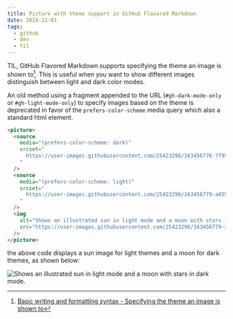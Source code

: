```yaml
---
title: Picture with theme support in GitHub Flavored Markdown
date: 2024-12-01
tags:
  - github
  - dev
  - til
---
```


TIL, GitHub Flavored Markdown supports specifying the theme an image is shown to[^themed-picture]. This is useful when you want to show different images distinguish between light and dark color modes.

An old method using a fragment appended to the URL (`#gh-dark-mode-only` or `#gh-light-mode-only`) to specify images based on the theme is deprecated in favor of the `prefers-color-scheme` media query which also a standard html element.

```html
<picture>
  <source
    media="(prefers-color-scheme: dark)"
    srcset="
      https://user-images.githubusercontent.com/25423296/163456776-7f95b81a-f1ed-45f7-b7ab-8fa810d529fa.png
    "
  />
  <source
    media="(prefers-color-scheme: light)"
    srcset="
      https://user-images.githubusercontent.com/25423296/163456779-a8556205-d0a5-45e2-ac17-42d089e3c3f8.png
    "
  />
  <img
    alt="Shows an illustrated sun in light mode and a moon with stars in dark mode."
    src="https://user-images.githubusercontent.com/25423296/163456779-a8556205-d0a5-45e2-ac17-42d089e3c3f8.png"
  />
</picture>
```

the above code displays a sun image for light themes and a moon for dark themes, as shown below:

<picture>
  <source
    media="(prefers-color-scheme: dark)"
    srcset="
      https://user-images.githubusercontent.com/25423296/163456776-7f95b81a-f1ed-45f7-b7ab-8fa810d529fa.png
    "
  />
  <source
    media="(prefers-color-scheme: light)"
    srcset="
      https://user-images.githubusercontent.com/25423296/163456779-a8556205-d0a5-45e2-ac17-42d089e3c3f8.png
    "
  />
  <img
    alt="Shows an illustrated sun in light mode and a moon with stars in dark mode."
    src="https://user-images.githubusercontent.com/25423296/163456779-a8556205-d0a5-45e2-ac17-42d089e3c3f8.png"
  />
</picture>

[^themed-picture]: [Basic writing and formatting syntax - Specifying the theme an image is shown to](https://docs.github.com/en/get-started/writing-on-github/getting-started-with-writing-and-formatting-on-github/basic-writing-and-formatting-syntax#specifying-the-theme-an-image-is-shown-to)
